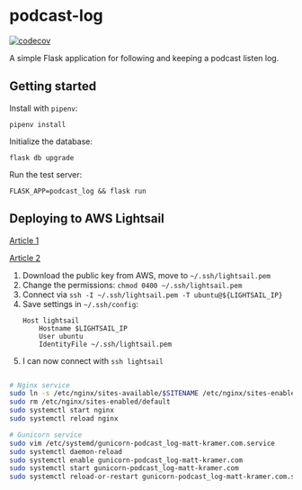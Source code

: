 # podcast-log

[![codecov](https://codecov.io/bb/mattkram/podcast-log/branch/develop/graph/badge.svg?token=JhVZChkAR9)](https://codecov.io/bb/mattkram/podcast-log)

A simple Flask application for following and keeping a podcast listen log.

## Getting started

Install with `pipenv`:

```
pipenv install
```

Initialize the database:

```
flask db upgrade
```

Run the test server:

```
FLASK_APP=podcast_log && flask run
```

## Deploying to AWS Lightsail

[Article 1](https://threenine.co.uk/connect-aws-lightsail-ssh-with-ubuntu-terminal/)

[Article 2](https://nerderati.com/2011/03/17/simplify-your-life-with-an-ssh-config-file/)

1. Download the public key from AWS, move to `~/.ssh/lightsail.pem`
1. Change the permissions: `chmod 0400 ~/.ssh/lightsail.pem`
1. Connect via `ssh -I ~/.ssh/lightsail.pem -T ubuntu@${LIGHTSAIL_IP}`
1. Save settings in `~/.ssh/config`:
    ```
    Host lightsail
        Hostname $LIGHTSAIL_IP
        User ubuntu
        IdentityFile ~/.ssh/lightsail.pem
    ```
1. I can now connect with `ssh lightsail`

```bash

# Nginx service
sudo ln -s /etc/nginx/sites-available/$SITENAME /etc/nginx/sites-enabled/$SITENAME
sudo rm /etc/nginx/sites-enabled/default 
sudo systemctl start nginx
sudo systemctl reload nginx

# Gunicorn service
sudo vim /etc/systemd/gunicorn-podcast_log-matt-kramer.com.service
sudo systemctl daemon-reload
sudo systemctl enable gunicorn-podcast_log-matt-kramer.com
sudo systemctl start gunicorn-podcast_log-matt-kramer.com
sudo systemctl reload-or-restart gunicorn-podcast_log-matt-kramer.com.service 

```